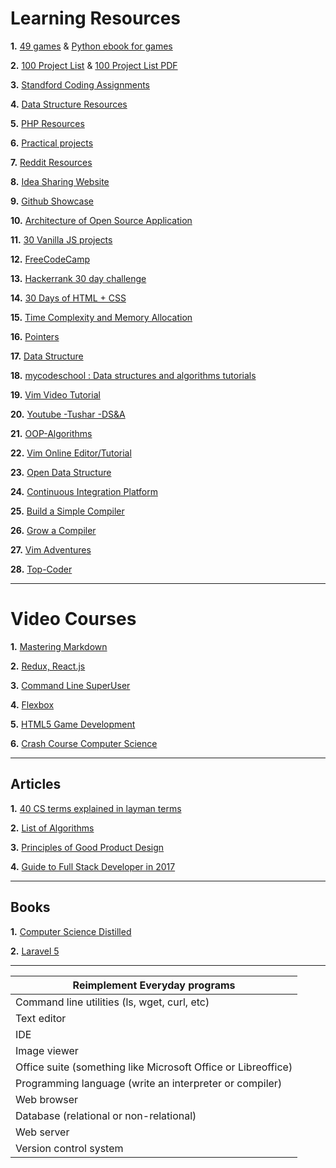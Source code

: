 # Learning Resources

**1.** [49 games](http://inventwithpython.com/blog/2012/02/20/i-need-practice-programming-49-ideas-for-game-clones-to-code/) &  [Python ebook for games](http://inventwithpython.com/inventwithpython_3rd.pdf)

**2.** [100 Project List](http://www.dreamincode.net/forums/topic/78802-martyr2s-mega-project-ideas-list/) & 
[100 Project List PDF](http://bgmit.com/alex/wp-content/uploads/2015/11/dreamincode.net-Martyr2s-Mega-Project-Ideas-List.pdf)

**3.** [Standford Coding Assignments](http://nifty.stanford.edu/)

**4.** [Data Structure Resources](https://hackr.io/tutorials/learn-data-structures-algorithms)

**5.** [PHP Resources](https://hackr.io/tutorials/learn-php)

**6.** [Practical projects](https://github.com/karan/Projects)

**7.** [Reddit Resources](https://www.reddit.com/r/learnprogramming/wiki/faq#wiki_where_can_i_find_practice_exercises_and_project_ideas.3F)

**8.** [Idea Sharing Website](http://www.ideamachine.io/)

**9.** [Github Showcase](https://github.com/showcases)

**10.** [Architecture of Open Source Application](http://aosabook.org/en/index.html)

**11.** [30 Vanilla JS projects](https://javascript30.com/)

**12.** [FreeCodeCamp](https://www.freecodecamp.org/)

**13.** [Hackerrank 30 day challenge](https://www.hackerrank.com/domains/tutorials/30-days-of-code)

**14.** [30 Days of HTML + CSS](https://www.youtube.com/playlist?list=PLgGbWId6zgaWZkPFI4Sc9QXDmmOWa1v5F)

**15.** [Time Complexity and Memory Allocation](https://www.youtube.com/user/mycodeschool/videos?flow=grid&view=1)

**16.** [Pointers](https://www.youtube.com/playlist?list=PL2_aWCzGMAwLZp6LMUKI3cc7pgGsasm2_)

**17.** [Data Structure](https://www.youtube.com/playlist?list=PL2_aWCzGMAwI3W_JlcBbtYTwiQSsOTa6P)

**18.** [mycodeschool : Data structures and algorithms tutorials](https://www.youtube.com/user/mycodeschool/videos)

**19.** [Vim Video Tutorial](http://derekwyatt.org/vim/tutorials/index.html)

**20.** [Youtube -Tushar -DS&A](https://www.youtube.com/user/tusharroy2525/videos)

**21.** [OOP-Algorithms](http://oopweb.com/Algorithms/Documents/PLDS210/VolumeFrames.html)

**22.** [Vim Online Editor/Tutorial](https://vimtutorplus.herokuapp.com/exercise/1)

**23.** [Open Data Structure](http://opendatastructures.org/)

**24.** [Continuous Integration Platform](https://www.subtle.press/course/poor-mans-ci)

**25.** [Build a Simple Compiler](https://ruslanspivak.com/lsbasi-part1/)

**26.** [Grow a Compiler](http://www.cs.dartmouth.edu/~mckeeman/cs48/mxcom/gem/html/GrowingCompiler.html)

**27.** [Vim Adventures](https://vim-adventures.com/)

**28.** [Top-Coder](https://www.topcoder.com/community/data-science/data-science-tutorials/)

-------
# Video Courses

**1.** [Mastering Markdown](https://masteringmarkdown.com/)

**2.** [Redux, React.js](https://learnredux.com/)

**3.** [Command Line SuperUser](https://commandlinepoweruser.com/)

**4.** [Flexbox](https://flexbox.io/)

**5.** [HTML5 Game Development](https://www.udacity.com/course/html5-game-development--cs255)

**6.** [Crash Course Computer Science](https://www.youtube.com/watch?v=tpIctyqH29Q&list=PL8dPuuaLjXtNlUrzyH5r6jN9ulIgZBpdo)

-------
## Articles

**1.** [40 CS terms explained in layman terms](http://carlcheo.com/compsci)

**2.** [List of Algorithms](https://www.wikiwand.com/en/List_of_algorithms)

**3.** [Principles of Good Product Design](https://stephenhaunts.com/2013/12/11/dieter-rams-10-principles-of-good-product-design/)

**4.** [Guide to Full Stack Developer in 2017](https://medium.com/coderbyte/a-guide-to-becoming-a-full-stack-developer-in-2017-5c3c08a1600c)

-------
## Books

**1.** [Computer Science Distilled](https://www.amazon.com/Computer-Science-Distilled-Computational-Problems/dp/0997316004)

**2.** [Laravel 5](https://www.tutorialspoint.com/laravel/laravel_tutorial.pdf)

-------

| Reimplement Everyday programs                                 |
|---------------------------------------------------------------|
| Command line utilities (ls, wget, curl, etc)                  |
| Text editor                                                   |
| IDE                                                           |
| Image viewer                                                  |
| Office suite (something like Microsoft Office or Libreoffice) |
| Programming language (write an interpreter or compiler)       |
| Web browser                                                   |
| Database (relational or non-relational)                       |
| Web server                                                    |
| Version control system                                        |


